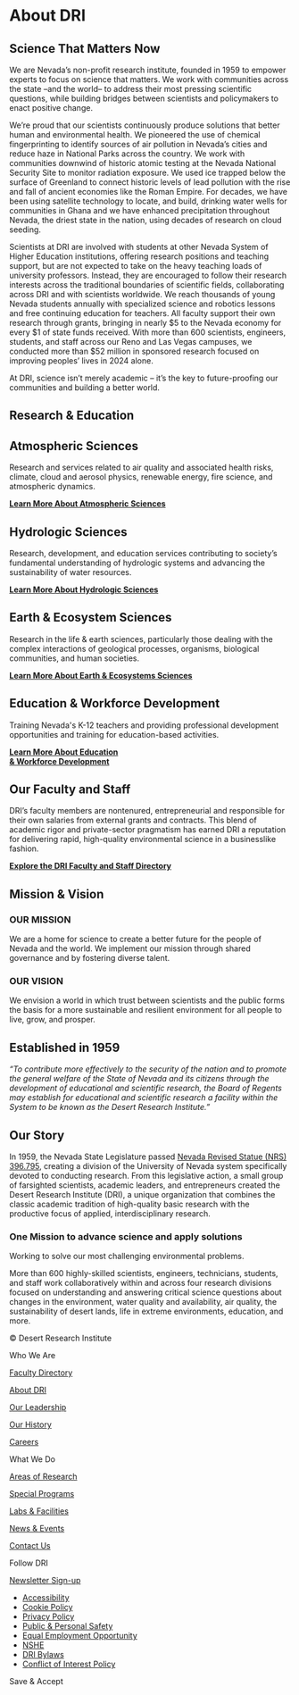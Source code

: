 About DRI
=========

Science That Matters Now
------------------------

We are Nevada’s non-profit research institute, founded in 1959 to empower experts to focus on science that matters. We work with communities across the state –and the world– to address their most pressing scientific questions, while building bridges between scientists and policymakers to enact positive change.

We’re proud that our scientists continuously produce solutions that better human and environmental health. We pioneered the use of chemical fingerprinting to identify sources of air pollution in Nevada’s cities and reduce haze in National Parks across the country. We work with communities downwind of historic atomic testing at the Nevada National Security Site to monitor radiation exposure. We used ice trapped below the surface of Greenland to connect historic levels of lead pollution with the rise and fall of ancient economies like the Roman Empire. For decades, we have been using satellite technology to locate, and build, drinking water wells for communities in Ghana and we have enhanced precipitation throughout Nevada, the driest state in the nation, using decades of research on cloud seeding.

Scientists at DRI are involved with students at other Nevada System of Higher Education institutions, offering research positions and teaching support, but are not expected to take on the heavy teaching loads of university professors. Instead, they are encouraged to follow their research interests across the traditional boundaries of scientific fields, collaborating across DRI and with scientists worldwide. We reach thousands of young Nevada students annually with specialized science and robotics lessons and free continuing education for teachers. All faculty support their own research through grants, bringing in nearly $5 to the Nevada economy for every $1 of state funds received. With more than 600 scientists, engineers, students, and staff across our Reno and Las Vegas campuses, we conducted more than $52 million in sponsored research focused on improving peoples’ lives in 2024 alone.

At DRI, science isn’t merely academic – it’s the key to future-proofing our communities and building a better world.

Research & Education
--------------------

Atmospheric Sciences
--------------------

Research and services related to air quality and associated health risks, climate, cloud and aerosol physics, renewable energy, fire science, and atmospheric dynamics.

[**Learn More About Atmospheric Sciences**](https://www.dri.edu/atmospheric-sciences/)

Hydrologic Sciences
-------------------

Research, development, and education services contributing to society’s fundamental understanding of hydrologic systems and advancing the sustainability of water resources.

[**Learn More About Hydrologic Sciences**](https://www.dri.edu/hydrologic-sciences/)

Earth & Ecosystem Sciences 
---------------------------

Research in the life & earth sciences, particularly those dealing with the complex interactions of geological processes, organisms, biological communities, and human societies.

[**Learn More About Earth & Ecosystems Sciences**](https://www.dri.edu/earth-ecosystem-sciences/)

Education & Workforce Development
---------------------------------

Training Nevada's K-12 teachers and providing professional development opportunities and training for education-based activities.

[**Learn More About Education  
& Workforce Development**](https://www.dri.edu/education-workforce-development/ "Learn More About Education & Workforce Development")

Our Faculty and Staff
---------------------

DRI’s faculty members are nontenured, entrepreneurial and responsible for their own salaries from external grants and contracts. This blend of academic rigor and private-sector pragmatism has earned DRI a reputation for delivering rapid, high-quality environmental science in a businesslike fashion.

[**Explore the DRI Faculty and Staff Directory**](https://www.dri.edu/directory/)

Mission & Vision
----------------

### OUR MISSION

We are a home for science to create a better future for the people of Nevada and the world. We implement our mission through shared governance and by fostering diverse talent.

### OUR VISION

We envision a world in which trust between scientists and the public forms the basis for a more sustainable and resilient environment for all people to live, grow, and prosper.

Established in 1959
-------------------

_“To contribute more effectively to the security of the nation and to promote the general welfare of the State of Nevada and its citizens through the development of educational and scientific research, the Board of Regents may establish for educational and scientific research a facility within the System to be known as the Desert Research Institute.”_

Our Story
---------

In 1959, the Nevada State Legislature passed [Nevada Revised Statue (NRS) 396.795](https://www.leg.state.nv.us/NRS/NRS-396.html#NRS396Sec795), creating a division of the University of Nevada system specifically devoted to conducting research. From this legislative action, a small group of farsighted scientists, academic leaders, and entrepreneurs created the Desert Research Institute (DRI), a unique organization that combines the classic academic tradition of high-quality basic research with the productive focus of applied, interdisciplinary research.

### One Mission to advance science and apply solutions

Working to solve our most challenging environmental problems.

More than 600 highly-skilled scientists, engineers, technicians, students, and staff work collaboratively within and across four research divisions focused on understanding and answering critical science questions about changes in the environment, water quality and availability, air quality, the sustainability of desert lands, life in extreme environments, education, and more.

© Desert Research Institute

Who We Are

[Faculty Directory](https://www.dri.edu/directory/)

[About DRI](https://www.dri.edu/about/)

[Our Leadership](https://www.dri.edu/leadership/)

[Our History](https://www.dri.edu/about/history-timeline/)

[Careers](https://www.dri.edu/careers/)

What We Do

[Areas of Research](https://www.dri.edu/researchareas/)

[Special Programs](https://www.dri.edu/programs/)

[Labs & Facilities](https://www.dri.edu/labs/)

[News & Events](https://www.dri.edu/news/news-announcements/)

[Contact Us](https://www.dri.edu/contact-dri/)

Follow DRI

[](https://www.linkedin.com/company/desert-research-institute/)
[](https://www.instagram.com/driscience/)
[](https://www.facebook.com/driscience/)
[](https://www.threads.net/@driscience)

[](https://bsky.app/profile/driscience.bsky.social)
[](https://twitter.com/DRIscience)
[](https://www.youtube.com/driscience)
[](https://flickr.com/photos/driscience/)

[Newsletter Sign-up](https://signup.e2ma.net/signup/1802006/1763250/)

*   [Accessibility](https://www.dri.edu/accessibility-policy/)
*   [Cookie Policy](https://www.dri.edu/gdpr-cookie-policy/)
*   [Privacy Policy](https://www.dri.edu/privacy-policy-new/)
*   [Public & Personal Safety](https://www.dri.edu/public-and-personal-safety/)
*   [Equal Employment Opportunity](https://www.dri.edu/careers/title-ix/)
*   [NSHE](https://nshe.nevada.edu/)
*   [DRI Bylaws](https://www.dri.edu/wp-content/uploads/DRI_Bylaws-2024.pdf)
*   [Conflict of Interest Policy](https://s3-us-west-2.amazonaws.com/webfiles.dri.edu/WorkWithUs/DRIConflictofInterestPolicy.pdf)


Save & Accept
